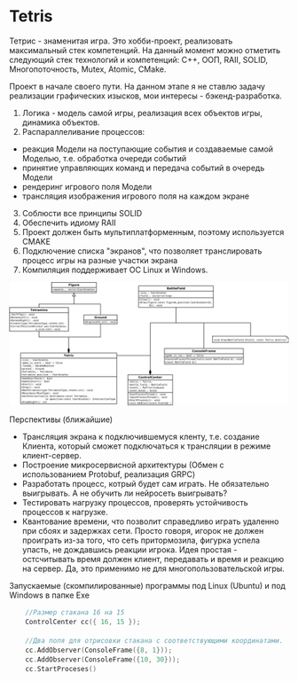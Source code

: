 # Tetris
Тетрис - знаменитая игра.
Это хобби-проект, реализовать максимальный стек компетенций.
На данный момент можно отметить следующий стек технологий и компетенций:
C++, ООП, RAII, SOLID, Многопоточность, Mutex, Atomic, CMake.

Проект в начале своего пути.
На данном этапе я не ставлю задачу реализации графических изысков, мои интересы - бэкенд-разработка.
1. Логика - модель самой игры, реализация всех объектов игры, динамика объектов.
2. Распараллеливание процессов: 
- реакция Модели на поступающие события и создаваемые самой Моделью, т.е. обработка очереди событий
- принятие управляющих команд и передача событий в очередь Модели 
- рендеринг игрового поля Модели
- трансляция изображения игрового поля на каждом экране
3. Соблюсти все принципы SOLID
4. Обеспечить идиому RAII
5. Проект должен быть мультиплатформенным, поэтому используется CMAKE
6. Подключение списка "экранов", что позволяет транслировать процесс игры на разные участки экрана
7. Компиляция поддерживает ОС Linux и Windows.

![Описание](https://github.com/sergeyrokhin/Tetris/blob/main/res/Tetris.svg)

Перспективы (ближайшие)
- Трансляция экрана к подключившемуся кленту, т.е. создание Клиента, который сможет подключаться к трансляции в режиме клиент-сервер.
- Построение микросервисной архитектуры (Обмен с использованием Protobuf, реализация GRPC)
- Разработать процесс, котрый будет сам играть. Не обязательно выигрывать. А не обучить ли нейросеть выигрывать?
- Тестировать нагрузку процессов, проверять устойчивость процессов к нагрузке.
- Квантование времени, что позволит справедливо играть удаленно при сбоях и задержках сети. Просто говоря, игорок не должен проиграть из-за того, что сеть притормозила, фигурка успела упасть, не дождавшись реакции игрока. Идея простая - остсчитывать время должен клиент, передавать и время и реакцию на сервер. Да, это применимо не для многопользовательской игры.

Запускаемые (скомпилированные) программы под Linux (Ubuntu) и под Windows в папке Exe

```c++
    //Размер стакана 16 на 15
	ControlCenter cc({ 16, 15 });

    //Два поля для отрисовки стакана с соответствующими координатами.
    cc.AddObserver(ConsoleFrame({8, 1}));
    cc.AddObserver(ConsoleFrame({10, 30}));
    cc.StartProceses()
```